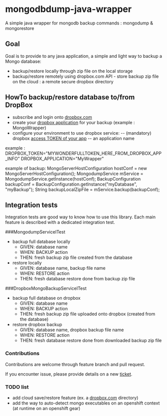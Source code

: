 # mongodbdump-java-wrapper
A simple java wrapper for mongodb backup commands : mongodump & mongorestore

## Goal
Goal is to provide to any java application, a simple and light way to backup a Mongo database:
- backup/restore locally through zip file on the local storage
- backup/restore remotely using dropbox.com API - store backup zip file on the cloud : a remote secure dropbox directory

## HowTo backup/restore database to/from DropBox 

- subscribe and login onto [dropbox.com](https://www.dropbox.com/)
- create your [dropbox application](https://www.dropbox.com/developers/apps/create) for your backup (example : MongoWrapper)
- configure your environment to use dropbox service: 
-- (mandatory) dropbox [access TOKEN of your app](https://www.dropbox.com/developers/apps/info/) 
-- an application name

example :
DROPBOX_TOKEN="MYWONDERFULLTOKEN_HERE_FROM_DROPBOX_APP_INFO"
DROPBOX_APPLICATION="MyWrapper"


example of backup:
		MongoServerHostConfiguration hostConf = new MongoServerHostConfiguration();
		MongodumpService mService = MongodumpService.getInstance(hostConf);
		BackupConfiguration backupConf = BackupConfiguration.getInstance("myDatabase", "myBackup");
		String backupLocalZipFile = mService.backup(backupConf);


## Integration tests 
Integration tests are good way to know how to use this library. Each main feature is described with a dedicated integration test.

###MongodumpServiceITest
- backup full database locally
  -  GIVEN: database name
  -  WHEN: BACKUP action
  -  THEN: fresh backup zip file created from the database
- restore locally
  -  GIVEN: database name, backup file name
  -  WHEN: RESTORE action
  -  THEN: fresh database restore done from backup zip file

###DropboxMongoBackupServiceITest
- backup full database on dropbox
  -  GIVEN: database name
  -  WHEN: BACKUP action
  -  THEN: fresh backup zip file uploaded onto dropbox (created from the database)
- restore dropbox backup
  -  GIVEN: database name, dropbox backup file name
  -  WHEN: RESTORE action
  -  THEN: fresh database restore done from downloaded backup zip file

### Contributions

Contributions are welcome through feature branch and pull request. 

If you encounter issue, please provide details on a new [ticket](https://github.com/boly38/mongodbdump-java-wrapper/issues).

### TODO list
 - add cloud save/restore feature (ex. a [dropbox.com](https://www.dropbox.com/) directory)
 - add the way to auto-detect mongo executables on an openshift context (at runtime on an openshift gear)

